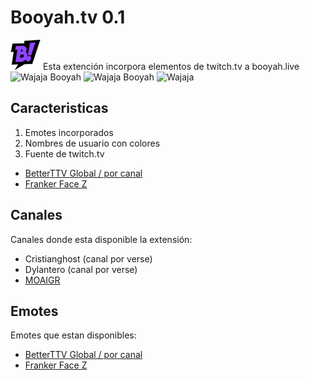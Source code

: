 # Booyah.tv 0.1
  ![app icon](48.png) Esta extención incorpora elementos de twitch.tv a booyah.live ![Wajaja](https://cdn.frankerfacez.com/emoticon/594021/1) Booyah ![Wajaja](https://cdn.frankerfacez.com/emoticon/594021/1) Booyah ![Wajaja](https://cdn.frankerfacez.com/emoticon/594021/1) 


## Caracteristicas

1. Emotes incorporados
2. Nombres de usuario con colores
3. Fuente de twitch.tv

* [BetterTTV Global / por canal](https://betterttv.com)
* [Franker Face Z](https://www.frankerfacez.com)

## Canales

Canales donde esta disponible la extensión:

* Cristianghost (canal por verse)
* Dylantero (canal por verse)
* [MOAIGR](https://booyah.live/channels/63681555?source=33)

## Emotes

Emotes que estan disponibles:

* [BetterTTV Global / por canal](https://betterttv.com)
* [Franker Face Z](https://www.frankerfacez.com)
